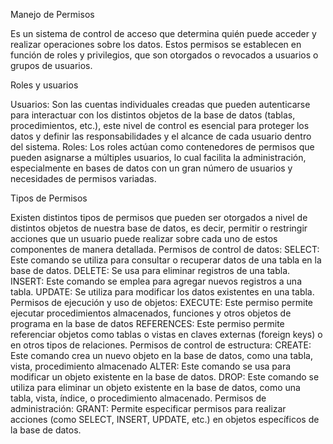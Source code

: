 Manejo de Permisos 

Es un sistema de control de acceso que determina quién puede acceder y realizar operaciones sobre los datos. Estos permisos se establecen en función de roles y privilegios, que son otorgados o revocados a usuarios o grupos de usuarios.

Roles y usuarios

Usuarios: Son las cuentas individuales creadas que pueden autenticarse para interactuar con los distintos objetos de la base de datos (tablas, procedimientos, etc.), este nivel de control es esencial para proteger los datos y definir las responsabilidades y el alcance de cada usuario dentro del sistema.
Roles: Los roles actúan como contenedores de permisos que pueden asignarse a múltiples usuarios, lo cual facilita la administración, especialmente en bases de datos con un gran número de usuarios y necesidades de permisos variadas.

Tipos de Permisos 

Existen distintos tipos de permisos que pueden ser otorgados a nivel de distintos objetos de nuestra base de datos, es decir, permitir o restringir acciones que un usuario puede realizar sobre cada uno de estos componentes de manera detallada.
Permisos de control de datos:
SELECT: Este comando se utiliza para consultar o recuperar datos de una tabla en la base de datos.
DELETE: Se usa para eliminar registros de una tabla.
INSERT: Este comando se emplea para agregar nuevos registros a una tabla.
UPDATE: Se utiliza para modificar los datos existentes en una tabla.
Permisos de ejecución y uso de objetos:
EXECUTE: Este permiso permite ejecutar procedimientos almacenados, funciones y otros objetos de programa en la base de datos
REFERENCES: Este permiso permite referenciar objetos como tablas o vistas en claves externas (foreign keys) o en otros tipos de relaciones.
Permisos de control de estructura:
CREATE: Este comando crea un nuevo objeto en la base de datos, como una tabla, vista, procedimiento almacenado
ALTER: Este comando se usa para modificar un objeto existente en la base de datos.
DROP: Este comando se utiliza para eliminar un objeto existente en la base de datos, como una tabla, vista, índice, o procedimiento almacenado.
Permisos de administración:
GRANT: Permite especificar permisos para realizar acciones (como SELECT, INSERT, UPDATE, etc.) en objetos específicos de la base de datos.

